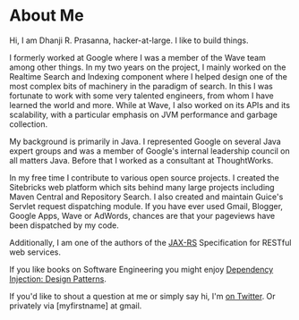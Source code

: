 <meta noindex/>

# About Me

Hi, I am Dhanji R. Prasanna, hacker-at-large. I like to build things.

I formerly worked at Google where I was a member of the Wave team among other things. In my two
years on the project, I mainly worked on the Realtime Search and Indexing component where I
helped design one of the most complex bits of machinery in the paradigm of search. In this I
 was fortunate to work with some very talented engineers, from whom I have learned the world and
 more. While at Wave, I also worked on its APIs and its scalability, with a
 particular emphasis on JVM performance and garbage collection.

My background is primarily in Java. I represented Google on several Java expert groups and was a
member of Google's internal leadership council on all matters Java. Before that I worked as a
consultant at ThoughtWorks.

In my free time I contribute to various open source projects.
I created the Sitebricks web platform which sits behind many large projects including Maven
Central and Repository Search. I also created and maintain Guice's Servlet request dispatching
module. If you have ever used Gmail, Blogger, Google Apps, Wave or AdWords, chances are that
your pageviews have been dispatched by my code.

Additionally, I am one of the authors of the [JAX-RS](http://en.wikipedia.org/wiki/Java_API_for_RESTful_Web_Services)
 Specification for RESTful web services.

If you like books on Software Engineering you might enjoy [Dependency Injection: Design Patterns](http://manning.com/prasanna).

If you'd like to shout a question at me or simply say hi, I'm [on Twitter](http://twitter.com/dhanji). Or privately via [myfirstname] at gmail.
